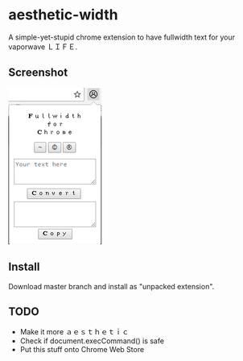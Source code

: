 # aesthetic-width
A simple-yet-stupid chrome extension to have fullwidth text for your vaporwave ＬＩＦＥ.
## Screenshot
![Screenshot](screenshot.png)
## Install
Download master branch and install as "unpacked extension".
## TODO
* Make it more ａｅｓｔｈｅｔｉｃ
* Check if document.execCommand() is safe
* Put this stuff onto Chrome Web Store
